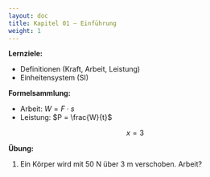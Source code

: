 ```yaml
---
layout: doc
title: Kapitel 01 – Einführung
weight: 1
---
```


**Lernziele:**
- Definitionen (Kraft, Arbeit, Leistung)
- Einheitensystem (SI)

**Formelsammlung:**
- Arbeit: $W = F \cdot s$
- Leistung: $P = \frac{W}{t}$

$$x=3$$

**Übung:**
1. Ein Körper wird mit 50 N über 3 m verschoben. Arbeit?



